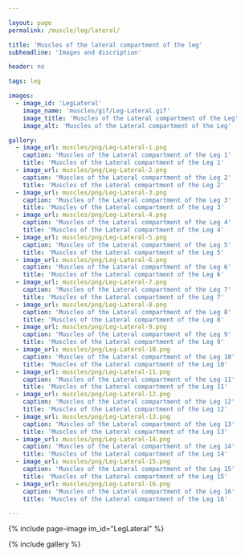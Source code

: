 ```yaml
---

layout: page
permalink: /muscle/leg/lateral/

title: 'Muscles of the lateral compartment of the leg'
subheadline: 'Images and discription'

header: no

tags: leg

images:
  - image_id: 'LegLateral'
    image_name: 'muscles/gif/Leg-Lateral.gif'
    image_title: 'Muscles of the Lateral compartment of the Leg'
    image_alt: 'Muscles of the Lateral compartment of the Leg' 

gallery:
  - image_url: muscles/png/Leg-Lateral-1.png
    caption: 'Muscles of the Lateral compartment of the Leg 1'
    title: 'Muscles of the Lateral compartment of the Leg 1'
  - image_url: muscles/png/Leg-Lateral-2.png
    caption: 'Muscles of the Lateral compartment of the Leg 2'
    title: 'Muscles of the Lateral compartment of the Leg 2'
  - image_url: muscles/png/Leg-Lateral-3.png
    caption: 'Muscles of the Lateral compartment of the Leg 3'
    title: 'Muscles of the Lateral compartment of the Leg 3'
  - image_url: muscles/png/Leg-Lateral-4.png
    caption: 'Muscles of the Lateral compartment of the Leg 4'
    title: 'Muscles of the Lateral compartment of the Leg 4'
  - image_url: muscles/png/Leg-Lateral-5.png
    caption: 'Muscles of the Lateral compartment of the Leg 5'
    title: 'Muscles of the Lateral compartment of the Leg 5'
  - image_url: muscles/png/Leg-Lateral-6.png
    caption: 'Muscles of the Lateral compartment of the Leg 6'
    title: 'Muscles of the Lateral compartment of the Leg 6'
  - image_url: muscles/png/Leg-Lateral-7.png
    caption: 'Muscles of the Lateral compartment of the Leg 7'
    title: 'Muscles of the Lateral compartment of the Leg 7'
  - image_url: muscles/png/Leg-Lateral-8.png
    caption: 'Muscles of the Lateral compartment of the Leg 8'
    title: 'Muscles of the Lateral compartment of the Leg 8'
  - image_url: muscles/png/Leg-Lateral-9.png
    caption: 'Muscles of the Lateral compartment of the Leg 9'
    title: 'Muscles of the Lateral compartment of the Leg 9'
  - image_url: muscles/png/Leg-Lateral-10.png
    caption: 'Muscles of the Lateral compartment of the Leg 10'
    title: 'Muscles of the Lateral compartment of the Leg 10'
  - image_url: muscles/png/Leg-Lateral-11.png
    caption: 'Muscles of the Lateral compartment of the Leg 11'
    title: 'Muscles of the Lateral compartment of the Leg 11'
  - image_url: muscles/png/Leg-Lateral-12.png
    caption: 'Muscles of the Lateral compartment of the Leg 12'
    title: 'Muscles of the Lateral compartment of the Leg 12'
  - image_url: muscles/png/Leg-Lateral-13.png
    caption: 'Muscles of the Lateral compartment of the Leg 13'
    title: 'Muscles of the Lateral compartment of the Leg 13'
  - image_url: muscles/png/Leg-Lateral-14.png
    caption: 'Muscles of the Lateral compartment of the Leg 14'
    title: 'Muscles of the Lateral compartment of the Leg 14'
  - image_url: muscles/png/Leg-Lateral-15.png
    caption: 'Muscles of the Lateral compartment of the Leg 15'
    title: 'Muscles of the Lateral compartment of the Leg 15'
  - image_url: muscles/png/Leg-Lateral-16.png
    caption: 'Muscles of the Lateral compartment of the Leg 16'
    title: 'Muscles of the Lateral compartment of the Leg 16'

---
```


{% include page-image im_id="LegLateral" %}

{% include gallery %}
